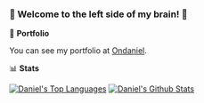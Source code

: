### :rocket: Welcome to the left side of my brain! :rocket:

:notebook: **Portfolio**

You can see my portfolio at [Ondaniel](https://ondaniel.com.br/).

:bar_chart: **Stats**

[![Daniel's Top Languages](https://github-readme-stats.vercel.app/api/top-langs/?username=ondanieldev&theme=vue-dark)](https://github.com/anuraghazra/github-readme-stats)
[![Daniel's Github Stats](https://github-readme-stats.vercel.app/api?username=ondanieldev&theme=vue-dark&show_icons=true&count_private=true)](https://github.com/anuraghazra/github-readme-stats)
